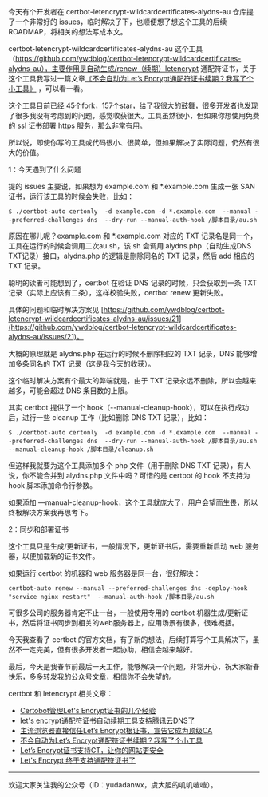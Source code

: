今天有个开发者在 certbot-letencrypt-wildcardcertificates-alydns-au 仓库提了一个非常好的 issues，临时解决了下，也顺便想了想这个工具的后续 ROADMAP，将相关的想法写成本文。

certbot-letencrypt-wildcardcertificates-alydns-au 这个工具（https://github.com/ywdblog/certbot-letencrypt-wildcardcertificates-alydns-au），主要作用是自动生成/renew（续期）letencrypt 通配符证书，关于这个工具我写过一篇文章[《不会自动为Let’s Encrypt通配符证书续期？我写了个小工具》](https://mp.weixin.qq.com/s/aTjl79NsE6WkS47RGlX_gg) ，可以看一看。

这个工具目前已经 45个fork，157个star，给了我很大的鼓舞，很多开发者也发现了很多我没有考虑到的问题，感觉收获很大。工具虽然很小，但如果你想使用免费的 ssl 证书部署 https 服务，那么非常有用。

所以说，即使你写的工具或代码很小、很简单，但如果解决了实际问题，仍然有很大的价值。

1：今天遇到了什么问题

提的 issues 主要说，如果想为 example.com 和 *.example.com 生成一张 SAN 证书，运行该工具的时候会失败，比如：

```
$ ./certbot-auto certonly  -d example.com -d *.example.com  --manual --preferred-challenges dns  --dry-run --manual-auth-hook /脚本目录/au.sh
```

原因在哪儿呢？example.com 和 *.example.com 对应的 TXT 记录名是同一个，工具在运行的时候会调用二次au.sh，该 sh 会调用 alydns.php（自动生成DNS TXT记录）接口，alydns.php 的逻辑是删除同名的 TXT 记录，然后 add 相应的 TXT 记录。

聪明的读者可能想到了，certbot 在验证 DNS 记录的时候，只会获取到一条 TXT 记录（实际上应该有二条），这样校验失败，certbot renew 更新失败。

具体的问题和临时解决方案见 [https://github.com/ywdblog/certbot-letencrypt-wildcardcertificates-alydns-au/issues/21](https://github.com/ywdblog/certbot-letencrypt-wildcardcertificates-alydns-au/issues/21)。

大概的原理就是 alydns.php 在运行的时候不删除相应的 TXT 记录，DNS 能够增加多条同名的 TXT 记录（这是我今天的收获）。

这个临时解决方案有个最大的弊端就是，由于 TXT 记录永远不删除，所以会越来越多，可能会超过 DNS 条目数的上限。

其实 certbot 提供了一个 hook（--manual-cleanup-hook），可以在执行成功后，进行一些 cleanup 工作（比如删除 DNS TXT 记录），比如：

```
$ ./certbot-auto certonly  -d example.com -d *.example.com  --manual --preferred-challenges dns  --dry-run --manual-auth-hook /脚本目录/au.sh --manual-cleanup-hook /脚本目录/cleanup.sh
```

但这样我就要为这个工具添加多个 php 文件（用于删除 DNS TXT 记录），有人说，你不能合并到 alydns.php 文件中吗？可惜的是 certbot 的 hook 不支持为 hook 脚本添加命令行参数。

如果添加 —manual-cleanup-hook，这个工具就庞大了，用户会望而生畏，所以终极解决方案我再思考下。

2：同步和部署证书

这个工具只是生成/更新证书，一般情况下，更新证书后，需要重新启动 web 服务器，以便加载新的证书文件。

如果运行 certbot 的机器和 web 服务器是同一台，很好解决：

```
certbot-auto renew --manual --preferred-challenges dns -deploy-hook  "service nginx restart"  --manual-auth-hook /脚本目录/au.sh 
```

可很多公司的服务器肯定不止一台，一般使用专用的 certbot 机器生成/更新证书，然后将证书同步到相关的web服务器上，应用场景有很多，很难概括。

今天我查看了 certbot 的官方文档，有了新的想法，后续打算写个工具解决下，虽然不一定完美，但有很多开发者一起协助，相信会越来越好。

最后，今天是我春节前最后一天工作，能够解决一个问题，非常开心，祝大家新春快乐，多多转发我的公众号文章，相信你不会失望的。

certbot 和 letencrypt 相关文章：

- [Certobot管理Let's Encrypt证书的几个经验](https://mp.weixin.qq.com/s/hKvtDDQw7EHSGFRGT4QVbw) 
- [let's encrypt通配符证书自动续期工具支持腾讯云DNS了](https://mp.weixin.qq.com/s/uZe3z-8s2zrqxrcvcfV83g) 
- [主流浏览器直接信任Let’s Encrypt根证书，宣告它成为顶级CA](https://mp.weixin.qq.com/s/jFkfe7O2sPCyXFcFzpi1Qw) 
- [不会自动为Let’s Encrypt通配符证书续期？我写了个小工具](https://mp.weixin.qq.com/s/aTjl79NsE6WkS47RGlX_gg)  
- [Let’s Encrypt证书支持CT，让你的网站更安全](https://mp.weixin.qq.com/s/Z-dNokZFbfOmoKFlOlZLWA) 
- [Let's Encrypt 终于支持通配符证书了](https://mp.weixin.qq.com/s/Y-_0lLhZhY3IlPM--d3PQg) 

--- 

欢迎大家关注我的公众号（ID：yudadanwx，虞大胆的叽叽喳喳）。